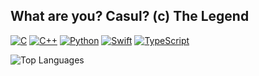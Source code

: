 ## What are you? Casul? (c) The Legend

<!-- ⚡ Technologies -->

[![C](https://img.shields.io/badge/C-A8B9CC?style=flat-square&logo=c&logoColor=white)](https://en.wikipedia.org/wiki/C_(programming_language))
[![C++](https://img.shields.io/badge/C++-00599C?style=flat-square&logo=c%2B%2B&logoColor=white)](https://en.wikipedia.org/wiki/C%2B%2B)
[![Python](https://img.shields.io/badge/Python-3776AB?style=flat-square&logo=python&logoColor=white)](https://www.python.org/)
[![Swift](https://img.shields.io/badge/Swift-FA7343?style=flat-square&logo=swift&logoColor=white)](https://developer.apple.com/swift/)
[![TypeScript](https://img.shields.io/badge/TypeScript-007ACC?style=flat-square&logo=typescript&logoColor=white)](https://www.typescriptlang.org/)

![Top Languages](https://github-readme-stats.vercel.app/api/top-langs?username=dartrisen&show_icons=true&locale=en&layout=compact)
